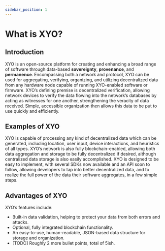 ```yaml
---
sidebar_position: 1
---
```

# What is XYO?
## Introduction
XYO is an open-source platform for creating and enhancing a broad range of software through data-based **sovereignty**, **provenance**, and **permanence**.
Encompassing both a network and protocol, XYO can be used for aggregating, verifying, organizing, and utilizing decentralized data from any hardware node capable of running XYO-enabled software or firmware. XYO’s defining premise is decentralized verification, allowing network devices to verify the data flowing into the network’s databases by acting as witnesses for one another, strengthening the veracity of data received. Simple, accessible organization then allows this data to be put to use quickly and efficiently.
## Examples of XYO
XYO is capable of processing any kind of decentralized data which can be generated, including location, user input, device interactions, and heuristics of all types. XYO’s network is also fully blockchain-enabled, allowing both data aggregation and storage to be fully decentralized if desired, although centralized data storage is also easily accomplished.
XYO is designed to be easy to implement, with several SDKs now available and an API soon to follow, allowing developers to tap into better decentralized data, and to realize the full power of the data their software aggregates, in a few simple steps.
## Advantages of XYO
XYO’s features include:
- Built-in data validation, helping to protect your data from both errors and attacks.
- Optional, fully integrated blockchain functionality.
- An easy-to-use, human-readable, JSON-based data structure for storage and organization.
- [TODO] Roughly 2 more bullet points, total of 5ish.